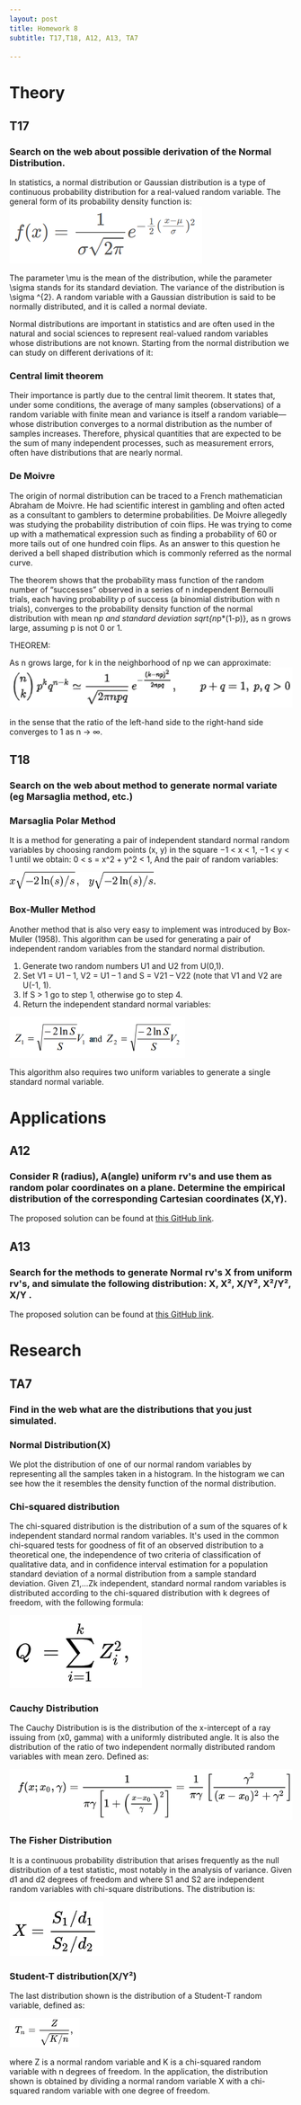 ```yaml
---
layout: post
title: Homework 8
subtitle: T17,T18, A12, A13, TA7

---
```


# Theory
## T17
### Search on the web about possible derivation of the Normal Distribution.
In statistics, a normal distribution or Gaussian distribution is a type of continuous probability distribution for a real-valued random variable. The general form of its probability density function is:
![](/assets/img/Immagine1.png)

 
The parameter \mu  is the mean of the distribution, while the parameter \sigma  stands for its standard deviation. The variance of the distribution is \sigma ^{2}. A random variable with a Gaussian distribution is said to be normally distributed, and it is called a normal deviate.

Normal distributions are important in statistics and are often used in the natural and social sciences to represent real-valued random variables whose distributions are not known. 
Starting from the normal distribution we can study on different derivations of it:

### Central limit theorem
Their importance is partly due to the central limit theorem. It states that, under some conditions, the average of many samples (observations) of a random variable with finite mean and variance is itself a random variable—whose distribution converges to a normal distribution as the number of samples increases. Therefore, physical quantities that are expected to be the sum of many independent processes, such as measurement errors, often have distributions that are nearly normal.

### De Moivre
The origin of normal distribution can be traced to a French mathematician  Abraham de Moivre. He had scientific interest in gambling and often acted as a consultant to gamblers to determine probabilities. De Moivre allegedly was studying the probability distribution of coin flips. He was trying to come up with a mathematical expression such as finding a probability of 60 or more tails out of one hundred coin flips. As an answer to this question he derived a bell shaped distribution which is commonly referred as the normal curve.

The theorem shows that the probability mass function of the random number of “successes” observed in a series of n independent Bernoulli trials, each having probability p of success (a binomial distribution with n trials), converges to the probability density function of the normal distribution with mean n*p and standard deviation
sqrt{n*p*(1-p)}, as n grows large, assuming p is not 0 or 1.

THEOREM:

As n grows large, for k in the neighborhood of np we can approximate:
![](/assets/img/Immagine2.png)

 
in the sense that the ratio of the left-hand side to the right-hand side converges to 1 as n → ∞.

## T18
### Search on the web about method to generate normal variate (eg Marsaglia method, etc.)
### Marsaglia Polar Method

It is a method for generating a pair of independent standard normal random variables by choosing random points (x, y) in the square −1 < x < 1, −1 < y < 1 until we obtain: 
0 < s = x^2 + y^2 < 1, And the pair of random variables:
 
 ![](/assets/img/Immagine3.png)

### Box-Muller Method
Another method that is also very easy to implement was introduced by Box-Muller (1958). This algorithm can be used for generating a pair of independent random variables from the standard normal distribution.
1.	Generate two random numbers U1 and U2 from U(0,1).
2.	Set V1 = U1 – 1, V2 = U1 – 1 and S = V21 – V22 (note that V1 and V2 are U(-1, 1).
3.	If S > 1 go to step 1, otherwise go to step 4.
4.	Return the independent standard normal variables:

![](/assets/img/Immagine4.png)
 
This algorithm also requires two uniform variables to generate a single standard normal variable.


# Applications
## A12
### Consider R (radius), A(angle) uniform rv's and use them as random polar coordinates on a plane. Determine the empirical distribution of the corresponding Cartesian coordinates (X,Y).
The proposed solution can be found at [this GitHub link](https://github.com/pulell-af/StatisticsHomeworks/tree/main/Homework8.1Csharp).


## A13
### Search for the methods to generate Normal rv's X from uniform rv's, and simulate the following distribution: X, X², X/Y², X²/Y², X/Y .
The proposed solution can be found at [this GitHub link](https://github.com/pulell-af/StatisticsHomeworks/tree/main/Homework8.2Csharp).


# Research
## TA7
### Find in the web what are the distributions that you just simulated.

### Normal Distribution(X)
We plot the distribution of one of our normal random variables by representing all the samples taken in a histogram. In the histogram we can see how the it resembles the density function of the normal distribution.

### Chi-squared distribution
The chi-squared distribution is the distribution of a sum of the squares of k independent standard normal random variables. It's used in the common chi-squared tests for goodness of fit of an observed distribution to a theoretical one, the independence of two criteria of classification of qualitative data, and in confidence interval estimation for a population standard deviation of a normal distribution from a sample standard deviation. Given Z1,...Zk  independent, standard normal random variables is distributed according to the chi-squared distribution with k degrees of freedom, with the following formula:

![](/assets/img/Immagine5.png)
 
### Cauchy Distribution
The Cauchy Distribution is is the distribution of the x-intercept of a ray issuing from (x0, gamma) with a uniformly distributed angle. It is also the distribution of the ratio of two independent normally distributed random variables with mean zero. Defined as:
 
 ![](/assets/img/Immagine6.png)

### The Fisher Distribution
It is a continuous probability distribution that arises frequently as the null distribution of a test statistic, most notably in the analysis of variance. Given d1 and d2 degrees of freedom and where S1 and S2 are independent random variables with chi-square distributions. The distribution is:
 
![](/assets/img/Immagine7.png)

### Student-T distribution(X/Y²)
The last distribution shown is the distribution of a Student-T random variable, defined as:
 
![](/assets/img/Immagine8.png)

where Z is a normal random variable and K is a chi-squared random variable with n degrees of freedom. In the application, the distribution shown is obtained by dividing a normal random variable X with a chi-squared random variable with one degree of freedom.

